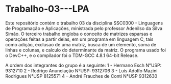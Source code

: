 # Trabalho-03---LPA
Este repositório contém o trabalho 03 da disciplina SSC0300 - Linguagens de Programação e Aplicações, ministrada pelo professor Adenilso da Silva Simão.
O terceiro trabalho engloba o conceito de matrizes esparsas e operações feitas a partir delas, em um programa em linguagem C, tais como adição, exclusao de uma matriz, busca de um elemento, soma de linhas e colunas, e calculo do determinante da matriz.
O programa usado foi o DevC++, e o compilador foi o TDM-GCC 4.8.1 64-bit Release.

A ordem dos integrantes do grupo é a seguinte:
1 - Hermano Esch N°USP: 9312710
2 - Rodrigo Anunciação N°USP: 9312706
3 - Luís Adolfo Mazini Rodrigues N°USP 8125571
4 – André Frauches de Conti  N°USP 9312630

